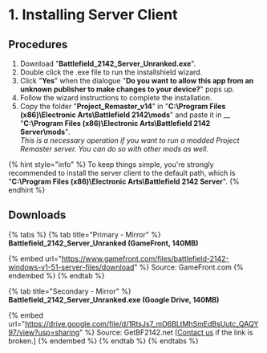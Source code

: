 # 1. Installing Server Client

## Procedures

1. ​Download "**Battlefield\_2142\_Server\_Unranked.exe**".​​
2. Double click the .exe file to run the installshield wizard.
3. Click "**Yes**" when the dialogue "**Do you want to allow this app from an unknown publisher to make changes to your device?**" pops up.
4. Follow the wizard instructions to complete the installation.​
5. Copy the folder "**Project\_Remaster\_v14**" in "**C:\Program Files (x86)\Electronic Arts\Battlefield 2142\mods**" and paste it in __ "**C:\Program Files (x86)\Electronic Arts\Battlefield 2142 Server\mods**"_._\
   _This is a necessary operation if you want to run a modded Project Remaster server. You can do so with other mods as well._

{% hint style="info" %}
​To keep things simple, you're strongly recommended to install the server client to the default path, which is "**C:\Program Files (x86)\Electronic Arts\Battlefield 2142 Server**".
{% endhint %}

## Downloads

{% tabs %}
{% tab title="Primary - Mirror" %}
**Battlefield\_2142\_Server\_Unranked (GameFront, 140MB)**

{% embed url="https://www.gamefront.com/files/battlefield-2142-windows-v1-51-server-files/download" %}
Source: GameFront.com
{% endembed %}
{% endtab %}

{% tab title="Secondary - Mirror" %}
**Battlefield\_2142\_Server\_Unranked.exe (Google Drive, 140MB)**

{% embed url="https://drive.google.com/file/d/1RtsJs7_mO6BLtMhSmEdBsUutc_QAQY97/view?usp=sharing" %}
Source: GetBF2142.net \[[Contact us](https://getbf2142.weebly.com/contact.html) if the link is broken.]
{% endembed %}
{% endtab %}
{% endtabs %}
